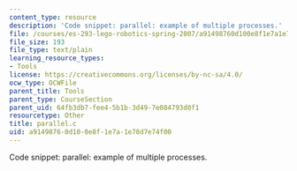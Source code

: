 ```yaml
---
content_type: resource
description: 'Code snippet: parallel: example of multiple processes.'
file: /courses/es-293-lego-robotics-spring-2007/a91498760d100e8f1e7a1e78d7e74f00_parallel.c
file_size: 193
file_type: text/plain
learning_resource_types:
- Tools
license: https://creativecommons.org/licenses/by-nc-sa/4.0/
ocw_type: OCWFile
parent_title: Tools
parent_type: CourseSection
parent_uid: 64fb3db7-fee4-5b1b-3d49-7e084793d0f1
resourcetype: Other
title: parallel.c
uid: a9149876-0d10-0e8f-1e7a-1e78d7e74f00
---
```

Code snippet: parallel: example of multiple processes.